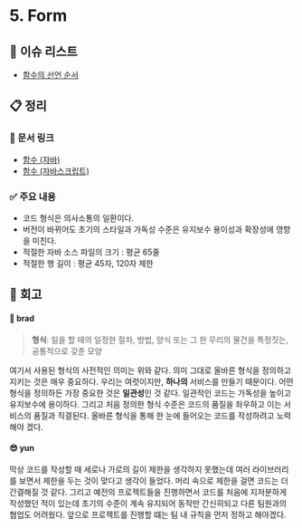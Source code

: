 # 5. Form

## :pushpin: 이슈 리스트

- [함수의 선언 순서](https://github.com/brad-go/clean-code-study/issues/24)

## :clipboard: 정리

### :link: 문서 링크

- [함수 (자바)](./heewhy_java.md)
- [함수 (자바스크립트)](./brad_javascript.md)

### :white_check_mark: 주요 내용

- 코드 형식은 의사소통의 일환이다.
- 버전이 바뀌어도 초기의 스타일과 가독성 수준은 유지보수 용이성과 확장성에 영향을 미친다.
- 적절한 자바 소스 파일의 크기 : 평균 65줄
- 적절한 행 길이 : 평균 45자, 120자 제한

## :pray: 회고

#### :bread: brad

> **형식**: 일을 할 때의 일정한 절차, 방법, 양식 또는 그 한 무리의 물건을 특정짓는, 공통적으로 갖춘 모양

여기서 사용된 형식의 사전적인 의미는 위와 같다. 의미 그대로 올바른 형식을 정의하고 지키는 것은 매우 중요하다. 우리는 여럿이지만, **하나의** 서비스를 만들기 때문이다.
어떤 형식을 정의하든 가장 중요한 것은 **일관성**인 것 같다. 일관적인 코드는 가독성을 높이고 유지보수에 용이하다. 그리고 처음 정의한 형식 수준은 코드의 품질을 좌우하고 이는 서비스의 품질과 직결된다.
올바른 형식을 통해 한 눈에 들어오는 코드를 작성하려고 노력해야 겠다.

#### :sunglasses: yun

막상 코드를 작성할 때 세로나 가로의 길이 제한을 생각하지 못했는데 여러 라이브러리를 보면서 제한을 두는 것이 맞다고 생각이 들었다. 머리 속으로 제한을 걸면 코드는 더 간결해질 것 같다. 그리고 예전의 프로젝트들을 진행하면서 코드를 처음에 지저분하게 작성했던 적이 있는데 초기의 수준이 계속 유지되어 동작만 간신히되고 다른 팀원과의 협업도 어려웠다. 앞으로 프로젝트를 진행할 떄는 팀 내 규칙을 먼저 정하고 해야겠다.